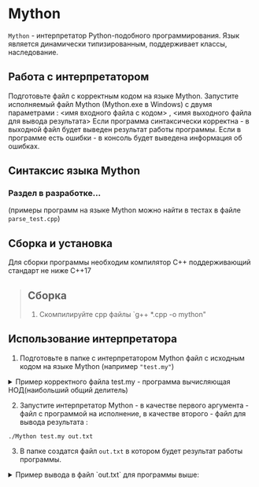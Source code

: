# Mython

`Mython` - интерпретатор Python-подобного программирования.
Язык является динамически типизированным, поддерживает классы, наследование.

## Работа с интерпретатором
Подготовьте файл с корректным кодом на языке Mython. 
Запустите исполняемый файл Mython (Mython.exe в Windows) с двумя параметрами :
<имя входного файла с кодом> , <имя выходного файла для вывода результата>
Если программа синтаксически корректна - в выходной файл будет выведен результат работы программы.
Если в программе есть ошибки - в консоль будет выведена информация об ошибках.

## Синтаксис языка Mython
### Раздел в разработке...
(примеры программ на языке Mython можно найти в тестах в файле `parse_test.cpp`)

## Сборка и установка
Для сборки программы необходим компилятор С++ поддерживающий стандарт не ниже С++17

> ## Сборка
> 1. Скомпилируйте cpp файлы `g++ *.cpp -o mython"

## Использование интерпретатора

1. Подготовьте в папке с интерпретатором Mython файл с исходным кодом на языке Mython (например `"test.my"`)
<details>
  <summary>Пример корректного файла test.my - программа вычисляющая НОД(наибольший общий делитель)</summary>

 ```
class GCD:
  def __init__():
    self.call_count = 0

  def calc(a, b):
    self.call_count = self.call_count + 1
    if a < b:
      return self.calc(b, a)
    if b == 0:
      return a
    return self.calc(a - b, b)

x = GCD()
print x.calc(510510, 18629977)
print x.calc(22, 17)
print x.calc(100, 30)
print x.call_count
```
</details>


2. Запустите интерпретатор Mython - в качестве первого аргумента - файл с программой на исполнение, в качестве второго - файл для вывода результата :
```
./Mython test.my out.txt
``` 

3. В папке создатся файл `out.txt` в котором будет результат работы программы. 
<details>
  <summary>Пример вывода в файл `out.txt` для программы выше:</summary>

  ```
17
1
10
124
  ```
</details>
